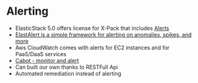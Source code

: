 # Alerting #

* ElasticStack 5.0 offers license for X-Pack that includes <a href="https://www.elastic.co/products/x-pack/alerting" target="_blank">Alerts</a>
* <a href="http://elastalert.readthedocs.io/en/latest/elastalert.html" target="_blank">ElastAlert is a simple framework for alerting on anomalies, spikes, and more</a>
* Aws CloudWatch comes with alerts for EC2 instances and for PaaS/DaaS services
* <a href="http://cabotapp.com/use/services.html" target="_blank">Cabot - monitor and alert</a>
* Can built our own thanks to RESTFull Api
* Automated remediation instead of alerting